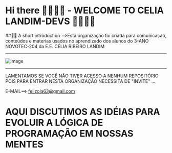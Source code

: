 # Hi there 👩🏻‍💻👋  - WELCOME TO CELIA LANDIM-DEVS  👩🏻‍💻👋

##🙋‍♀️ A short introduction ==>Esta organização foi criada para comunicação, conteúdos e materias usados no  aprendizado dos alunos do 3-ANO NOVOTEC-204 da E.E. CÉLIA RIBEIRO LANDIM 

<hr>

![image](https://github.com/CeliaLandim/.github/assets/55410946/f89ead6a-d512-49b8-8db0-9d73870b4e73)

<hr>


LAMENTAMOS SE VOCÊ NÃO TIVER ACESSO A NENHUM REPOSITÓRIO POIS PARA ENTRAR NESTA ORGANIZAÇÃO NECESSITA DE "INVITE" ...


E-MAIL==> felizola63@gmail.com


# AQUI DISCUTIMOS AS IDÉIAS PARA EVOLUIR A LÓGICA DE PROGRAMAÇÃO EM NOSSAS MENTES 
